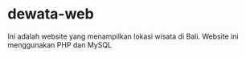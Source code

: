 # dewata-web
Ini adalah website yang menampilkan lokasi wisata di Bali. Website ini menggunakan PHP dan MySQL
